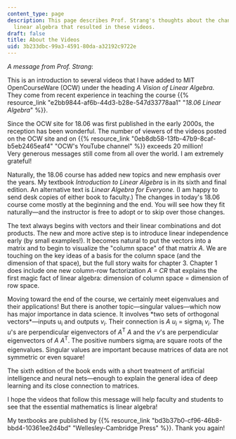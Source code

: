 ```yaml
---
content_type: page
description: This page describes Prof. Strang's thoughts about the changes in teaching
  linear algebra that resulted in these videos.
draft: false
title: About the Videos
uid: 3b233dbc-99a3-4591-80da-a32192c9722e
---
```

*A message from Prof. Strang*:

This is an introduction to several videos that I have added to MIT OpenCourseWare (OCW) under the heading *A Vision of Linear Algebra*. They come from recent experience in teaching the course {{% resource_link "e2bb9844-af6b-44d3-b28e-547d33778aa1" "*18.06 Linear Algebra*" %}}. 

Since the OCW site for 18.06 was first published in the early 2000s, the reception has been wonderful. The number of viewers of the videos posted on the OCW site and on {{% resource_link "0eb8db58-13fb-47b9-8caf-b5eb2465eaf4" "OCW's YouTube channel" %}} exceeds 20 million! Very generous messages still come from all over the world. I am extremely grateful!

Naturally, the 18.06 course has added new topics and new emphasis over the years. My textbook *Introduction to Linear Algebra* is in its sixth and final edition. An alternative text is *Linear Algebra for Everyone.* (I am happy to send desk copies of either book to faculty.) The changes in today's 18.06 course come mostly at the beginning and the end. You will see how they fit naturally—and the instructor is free to adopt or to skip over those changes.

The text always begins with vectors and their linear combinations and dot products. The new and more active step is to introduce linear independence early (by small examples!). It becomes natural to put the vectors into a matrix and to begin to visualize the "column space" of that matrix *A*. We are touching on the key ideas of a basis for the column space (and the dimension of that space), but the full story waits for chapter 3. Chapter 1 does include one new column-row factorization *A = CR* that explains the first magic fact of linear algebra: dimension of column space = dimension of row space. 

Moving toward the end of the course, we certainly meet eigenvalues and their applications! But there is another topic—singular values—which now has major importance in data science. It involves \*two sets of orthogonal vectors\*—inputs u<sub>i</sub> and outputs *v<sub>i</sub>*. Their connection is *A u<sub>i</sub>* = sigma<sub>i</sub> *v<sub>i</sub>*. The *u*'s are perpendicular eigenvectors of *A*<sup>T</sup> *A* and the *v*'s are perpendicular eigenvectors of *A A*<sup>T</sup>. The positive numbers sigma<sub>i</sub> are square roots of the eigenvalues. Singular values are important because matrices of data are not symmetric or even square!

The sixth edition of the book ends with a short treatment of artificial intelligence and neural nets—enough to explain the general idea of deep learning and its close connection to matrices. 

I hope the videos that follow this message will help faculty and students to see that the essential mathematics is linear algebra!

My textbooks are published by {{% resource_link "bd3b37b0-cf96-46b8-bbd4-10361ee2d4bd" "Wellesley-Cambridge Press" %}}. Thank you again!